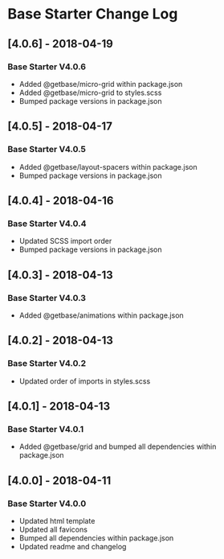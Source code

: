 # Base Starter Change Log

## [4.0.6] - 2018-04-19
### Base Starter V4.0.6
- Added @getbase/micro-grid within package.json
- Added @getbase/micro-grid to styles.scss
- Bumped package versions in package.json

## [4.0.5] - 2018-04-17
### Base Starter V4.0.5
- Added @getbase/layout-spacers within package.json
- Bumped package versions in package.json

## [4.0.4] - 2018-04-16
### Base Starter V4.0.4
- Updated SCSS import order
- Bumped package versions in package.json

## [4.0.3] - 2018-04-13
### Base Starter V4.0.3
- Added @getbase/animations within package.json

## [4.0.2] - 2018-04-13
### Base Starter V4.0.2
- Updated order of imports in styles.scss

## [4.0.1] - 2018-04-13
### Base Starter V4.0.1
- Added @getbase/grid and bumped all dependencies within package.json

## [4.0.0] - 2018-04-11
### Base Starter V4.0.0
- Updated html template
- Updated all favicons
- Bumped all dependencies within package.json
- Updated readme and changelog